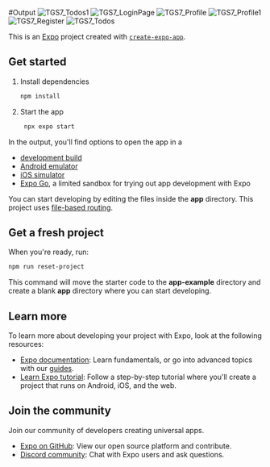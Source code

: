 #Output
![TGS7_Todos1](https://github.com/user-attachments/assets/7c2417bc-84ac-4cd0-9b16-6af8ac0ebe09)
![TGS7_LoginPage](https://github.com/user-attachments/assets/b522231b-43b2-46d9-a094-4b19cff9a70c)
![TGS7_Profile](https://github.com/user-attachments/assets/213a8908-2b7d-4742-b372-8d29a64a63d6)
![TGS7_Profile1](https://github.com/user-attachments/assets/17c6cafe-d61c-4d26-9013-0fe593930775)
![TGS7_Register](https://github.com/user-attachments/assets/303a1cc1-d467-4822-87c7-fab4ec98bcfa)
![TGS7_Todos](https://github.com/user-attachments/assets/5fe0cc0a-38c0-40b9-93ac-781b2d77836c)

This is an [Expo](https://expo.dev) project created with [`create-expo-app`](https://www.npmjs.com/package/create-expo-app).

## Get started

1. Install dependencies

   ```bash
   npm install
   ```

2. Start the app

   ```bash
    npx expo start
   ```

In the output, you'll find options to open the app in a

- [development build](https://docs.expo.dev/develop/development-builds/introduction/)
- [Android emulator](https://docs.expo.dev/workflow/android-studio-emulator/)
- [iOS simulator](https://docs.expo.dev/workflow/ios-simulator/)
- [Expo Go](https://expo.dev/go), a limited sandbox for trying out app development with Expo

You can start developing by editing the files inside the **app** directory. This project uses [file-based routing](https://docs.expo.dev/router/introduction).

## Get a fresh project

When you're ready, run:

```bash
npm run reset-project
```

This command will move the starter code to the **app-example** directory and create a blank **app** directory where you can start developing.

## Learn more

To learn more about developing your project with Expo, look at the following resources:

- [Expo documentation](https://docs.expo.dev/): Learn fundamentals, or go into advanced topics with our [guides](https://docs.expo.dev/guides).
- [Learn Expo tutorial](https://docs.expo.dev/tutorial/introduction/): Follow a step-by-step tutorial where you'll create a project that runs on Android, iOS, and the web.

## Join the community

Join our community of developers creating universal apps.

- [Expo on GitHub](https://github.com/expo/expo): View our open source platform and contribute.
- [Discord community](https://chat.expo.dev): Chat with Expo users and ask questions.
